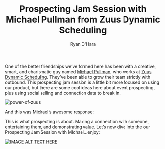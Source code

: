 ﻿---
title: Prospecting Jam Session with Michael Pullman from Zuus Dynamic Scheduling
description: I remember when I first joined LeadIQ, I did a lot of prospecting to find early adopters for our product. This is how businesses are grown. It’s not about big wins, it’s about little wins everyday. Positive replies, positive phone calls, positive demoes, closed conversions, then customer referrals. If you can get enough of these, you may just figure out a way to stay around.
coverImage: 
publishDate: Apr 12, 2018


author: Ryan O'Hara
authorProfile:  Ryan O'Hara has been an early employee at several startups helping them with marketing and prospecting tactics, including Dyn who was acquired by Oracle for $600+ million in 2016. He's had prospecting campaigns featured in Fortune, Mashable, and TheNextWeb. Ryan specializes in branding, business development, prospecting, and coaching people on how to make good digital first impressions. He also mentors two accelerators, The Iron Yard and The Alpha Loft, and hosts The Prospecting Podcast.
authorImage: /img/Ryan-OHara-Headshot.png
---

One of the better friendships we’ve formed here has been with a creative, smart, and charismatic guy named [Michael Pullman](https://www.linkedin.com/in/michaelpullman/), who works at [Zuus Dynamic Scheduling](https://www.zuusworkforce.com/). They’ve been able to grow their team strictly with outbound. This prospecting jam session is a little bit more focused on using our product, but there are some cool ideas here about event prospecting, plus using social selling and connection data to break in.

![power-of-zuus](/img/power-of-zuus.png)

And this was Michael’s awesome response:

This is what prospecting is about. Making a connection with someone, entertaining them, and demonstrating value. Let’s now dive into the our Prospecting Jam Session with MIchael…enjoy:

[![IMAGE ALT TEXT HERE](/img/whyThese3-1.png)](https://www.youtube.com/embed/VVHffIvUFLg
)
